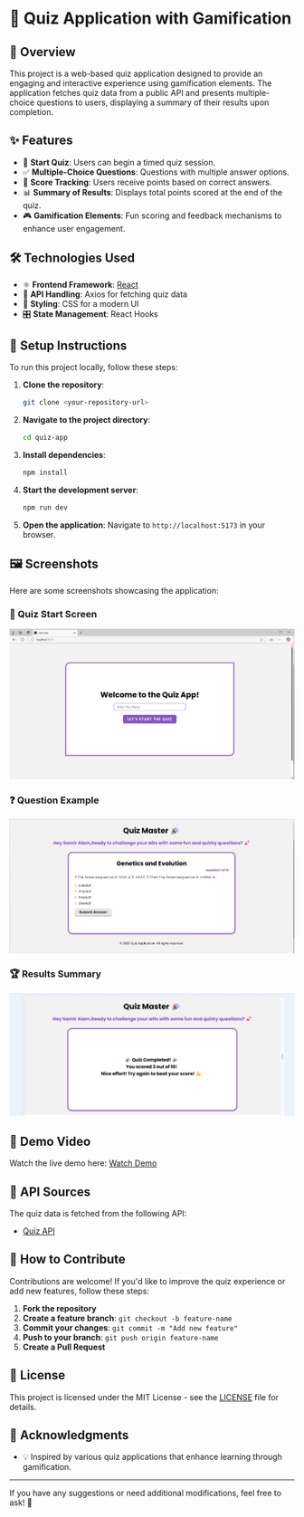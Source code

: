 # 🎯 Quiz Application with Gamification

## 📌 Overview
This project is a web-based quiz application designed to provide an engaging and interactive experience using gamification elements. The application fetches quiz data from a public API and presents multiple-choice questions to users, displaying a summary of their results upon completion.

## ✨ Features
- 🏁 **Start Quiz**: Users can begin a timed quiz session.
- ✅ **Multiple-Choice Questions**: Questions with multiple answer options.
- 🎯 **Score Tracking**: Users receive points based on correct answers.
- 📊 **Summary of Results**: Displays total points scored at the end of the quiz.
- 🎮 **Gamification Elements**: Fun scoring and feedback mechanisms to enhance user engagement.

## 🛠️ Technologies Used
- ⚛️ **Frontend Framework**: [React](https://reactjs.org/)
- 🔗 **API Handling**: Axios for fetching quiz data
- 🎨 **Styling**: CSS for a modern UI
- 🎛 **State Management**: React Hooks

## 🚀 Setup Instructions
To run this project locally, follow these steps:

1. **Clone the repository**:
   ```bash
   git clone <your-repository-url>
   ```
2. **Navigate to the project directory**:
   ```bash
   cd quiz-app
   ```
3. **Install dependencies**:
   ```bash
   npm install
   ```
4. **Start the development server**:
   ```bash
   npm run dev
   ```
5. **Open the application**:
   Navigate to `http://localhost:5173` in your browser.

## 🖼️ Screenshots
Here are some screenshots showcasing the application:

### 🏁 Quiz Start Screen
![Quiz Start Screen](screenshots/start-screen.png)

### ❓ Question Example
![Question Example](screenshots/question-example.png)

### 🏆 Results Summary
![Results Summary](screenshots/results-summary.png)

## 🎥 Demo Video
Watch the live demo here: [Watch Demo](https://youtu.be/kN1QX_OO_ko)

## 🔗 API Sources
The quiz data is fetched from the following API:
- [Quiz API](https://api.jsonserve.com/Uw5CrX)

## 🤝 How to Contribute
Contributions are welcome! If you'd like to improve the quiz experience or add new features, follow these steps:

1. **Fork the repository**
2. **Create a feature branch**: `git checkout -b feature-name`
3. **Commit your changes**: `git commit -m "Add new feature"`
4. **Push to your branch**: `git push origin feature-name`
5. **Create a Pull Request**

## 📜 License
This project is licensed under the MIT License - see the [LICENSE](LICENSE) file for details.

## 🙌 Acknowledgments
- 💡 Inspired by various quiz applications that enhance learning through gamification.

---

If you have any suggestions or need additional modifications, feel free to ask! 🚀

